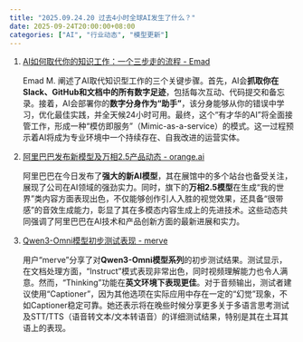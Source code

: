 ```yaml
---
title: "2025.09.24.20 过去4小时全球AI发生了什么？"
date: 2025-09-24T20:00:00+08:00
categories: ["AI", "行业动态", "模型更新"]
---
```


1.  [AI如何取代你的知识工作：一个三步走的流程 - Emad](https://x.com/EMostaque/status/1970798176081682750)

    Emad M. 阐述了AI取代知识型工作的三个关键步骤。首先，AI会**抓取你在Slack、GitHub和文档中的所有数字足迹**，包括每次互动、代码提交和备忘录。接着，AI会部署你的**数字分身作为“助手”**，该分身能够从你的错误中学习，优化最佳实践，并全天候24小时可用。最终，这个“有才华的AI”将全面接管工作，形成一种“模仿即服务”（Mimic-as-a-service）的模式。这一过程预示着AI将成为专业环境中一个持续存在、自我改进的运营实体。

2.  [阿里巴巴发布新模型及万相2.5产品动态 - orange.ai](https://x.com/oran_ge/status/1970793830103523813)

    阿里巴巴在今日发布了**强大的新AI模型**，其在展馆中的多个站台也备受关注，展现了公司在AI领域的强劲实力。同时，旗下的**万相2.5模型**在生成“我的世界”类内容方面表现出色，不仅能够创作引人入胜的视觉效果，还具备“很带感”的音效生成能力，彰显了其在多模态内容生成上的先进技术。这些动态共同强调了阿里巴巴在AI技术和产品创新方面的最新进展和实力。

3.  [Qwen3-Omni模型初步测试表现 - merve](https://x.com/mervenoyann/status/1970782679454093729)

    用户“merve”分享了对**Qwen3-Omni模型系列**的初步测试结果。测试显示，在文档处理方面，“Instruct”模式表现非常出色，同时视频理解能力也令人满意。然而，“Thinking”功能在**英文环境下表现更佳**。对于音频输出，测试者建议使用“Captioner”，因为其他选项在实际应用中存在一定的“幻觉”现象，不如Captioner稳定可靠。她还表示将在晚些时候分享更多关于多语言思考测试及STT/TTS（语音转文本/文本转语音）的详细测试结果，特别是其在土耳其语上的表现。